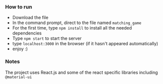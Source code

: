 ### How to run
- Download the file
- In the command prompt, direct to the file named `matching_game`
- For the first time, type `npm install` to install all the needed dependencies
- Type `npm start` to start the server
- type `localhost:3000` in the browser (if it hasn't appeared automatically)
- enjoy :)

### Notes
The project uses React.js and some of the react specific libraries including `@material-ui`
